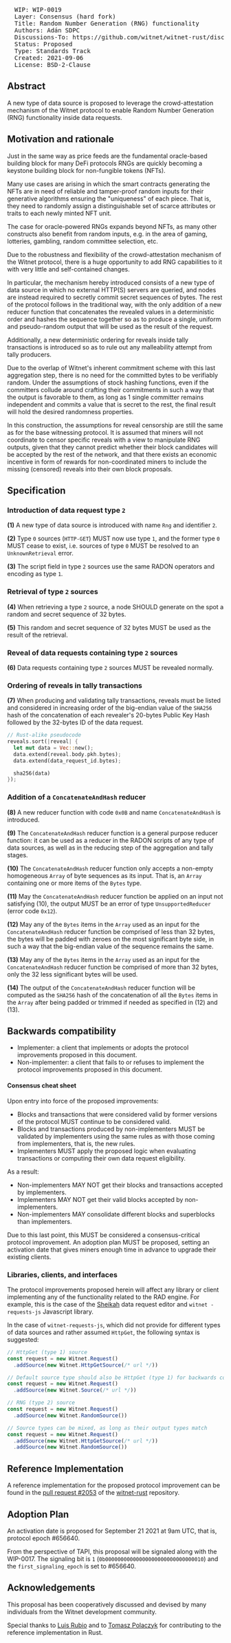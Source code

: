 <pre>
  WIP: WIP-0019
  Layer: Consensus (hard fork)
  Title: Random Number Generation (RNG) functionality
  Authors: Adán SDPC <adan@witnet.foundation>
  Discussions-To: https://github.com/witnet/witnet-rust/discussions/2058
  Status: Proposed
  Type: Standards Track
  Created: 2021-09-06
  License: BSD-2-Clause
</pre>


## Abstract

A new type of data source is proposed to leverage the crowd-attestation mechanism of the Witnet protocol to enable
Random Number Generation (RNG) functionality inside data requests.


## Motivation and rationale

Just in the same way as price feeds are the fundamental oracle-based building block for many DeFi protocols RNGs are
quickly becoming a keystone building block for non-fungible tokens (NFTs).

Many use cases are arising in which the smart contracts generating the NFTs are in need of reliable and tamper-proof
random inputs for their generative algorithms ensuring the "uniqueness" of each piece. That is, they need to randomly
assign a distinguishable set of scarce attributes or traits to each newly minted NFT unit.

The case for oracle-powered RNGs expands beyond NFTs, as many other constructs also benefit from random inputs, e.g.
in the area of gaming, lotteries, gambling, random committee selection, etc.

Due to the robustness and flexibility of the crowd-attestation mechanism of the Witnet protocol, there is a huge
opportunity to add RNG capabilities to it with very little and self-contained changes.

In particular, the mechanism hereby introduced consists of a new type of data source in which no external HTTP(S)
servers are queried, and nodes are instead required to secretly commit secret sequences of bytes. The rest of the
protocol follows in the traditional way, with the only addition of a new reducer function that concatenates the
revealed values in a deterministic order and hashes the sequence together so as to produce a single, uniform and
pseudo-random output that will be used as the result of the request.

Additionally, a new deterministic ordering for reveals inside tally transactions is introduced so as to rule out any
malleability attempt from tally producers. 

Due to the overlap of Witnet's inherent commitment scheme with this last aggregation step, there is no need for the
committed bytes to be verifiably random. Under the assumptions of stock hashing functions, even if the committers
collude around crafting their commitments in such a way that the output is favorable to them, as long as 1 single
committer remains independent and commits a value that is secret to the rest, the final result will hold the desired
randomness properties.

In this construction, the assumptions for reveal censorship are still the same as for the base witnessing protocol.
It is assumed that miners will not coordinate to censor specific reveals with a view to manipulate RNG outputs, given
that they cannot predict whether their block candidates will be accepted by the rest of the network, and that there
exists an economic incentive in form of rewards for non-coordinated miners to include the missing (censored) reveals
into their own block proposals.

## Specification

### Introduction of data request type `2`

**(1)** A new type of data source is introduced with name `Rng` and identifier `2`. 

**(2)** Type `0` sources (`HTTP-GET`) MUST now use type `1`, and the former type `0` MUST cease to exist, i.e. sources
of type `0` MUST be resolved to an `UnknownRetrieval` error.

**(3)** The script field in type `2` sources use the same RADON operators and encoding as type `1`.

### Retrieval of type `2` sources

**(4)** When retrieving a type `2` source, a node SHOULD generate on the spot a random and secret sequence of 32
bytes.

**(5)** This random and secret sequence of 32 bytes MUST be used as the result of the retrieval. 

### Reveal of data requests containing type `2` sources

**(6)** Data requests containing type `2` sources MUST be revealed normally.

### Ordering of reveals in tally transactions

**(7)** When producing and validating tally transactions, reveals must be listed and considered in increasing order
of the big-endian value of the `SHA256` hash of the concatenation of each revealer's 20-bytes Public Key Hash followed
by the 32-bytes ID of the data request.

```rust
// Rust-alike pseudocode
reveals.sort(|reveal| {
  let mut data = Vec::new();
  data.extend(reveal.body.pkh.bytes);
  data.extend(data_request_id.bytes);

  sha256(data)
});
```

### Addition of a `ConcatenateAndHash` reducer

**(8)** A new reducer function with code `0x0B` and name `ConcatenateAndHash` is introduced.

**(9)** The `ConcatenateAndHash` reducer function is a general purpose reducer function: it can be used as a reducer
in the RADON scripts of any type of data sources, as well as in the reducing step of the aggregation and tally stages.

**(10)** The `ConcatenateAndHash` reducer function only accepts a non-empty homogeneous `Array` of byte sequences as its
input. That is, an `Array` containing one or more items of the `Bytes` type.

**(11)** May the `ConcatenateAndHash` reducer function be applied on an input not satisfying (10), the output MUST be an
error of type `UnsupportedReducer` (error code `0x12`).

**(12)** May any of the `Bytes` items in the `Array` used as an input for the `ConcatenateAndHash` reducer function be
comprised of less than 32 bytes, the bytes will be padded with zeroes on the most significant byte side, in such a way
that the big-endian value of the sequence remains the same.

**(13)** May any of the `Bytes` items in the `Array` used as an input for the `ConcatenateAndHash` reducer function be
comprised of more than 32 bytes, only the 32 less significant bytes will be used.

**(14)** The output of the  `ConcatenateAndHash` reducer function will be computed as the `SHA256` hash of the
concatenation of all the `Bytes` items in the `Array` after being padded or trimmed if needed as specified in (12) and
(13).


## Backwards compatibility

- Implementer: a client that implements or adopts the protocol improvements proposed in this document.
- Non-implementer: a client that fails to or refuses to implement the protocol improvements proposed in this document.

#### Consensus cheat sheet

Upon entry into force of the proposed improvements:

- Blocks and transactions that were considered valid by former versions of the protocol MUST continue to be considered valid.
- Blocks and transactions produced by non-implementers MUST be validated by implementers using the same rules as with those coming from implementers, that is, the new rules.
- Implementers MUST apply the proposed logic when evaluating transactions or computing their own data request eligibility.

As a result:

- Non-implementers MAY NOT get their blocks and transactions accepted by implementers.
- Implementers MAY NOT get their valid blocks accepted by non-implementers.
- Non-implementers MAY consolidate different blocks and superblocks than implementers.

Due to this last point, this MUST be considered a consensus-critical protocol improvement. An adoption plan MUST be proposed, setting an activation date that gives miners enough time in advance to upgrade their existing clients.

### Libraries, clients, and interfaces

The protocol improvements proposed herein will affect any library or client implementing any of the functionality
related to the RAD engine. For example, this is the case of the [Sheikah][sheikah] data request editor and `witnet
-requests-js` Javascript library.

In the case of `witnet-requests-js`, which did not provide for different types of data sources and rather assumed
`HttpGet`, the following syntax is suggested:

```js
// HttpGet (type 1) source
const request = new Witnet.Request()
  .addSource(new Witnet.HttpGetSource(/* url */))

// Default source type should also be HttpGet (type 1) for backwards compatibility
const request = new Witnet.Request()
  .addSource(new Witnet.Source(/* url */))

// RNG (type 2) source
const request = new Witnet.Request()
  .addSource(new Witnet.RandomSource())

// Source types can be mixed, as long as their output types match
const request = new Witnet.Request()
  .addSource(new Witnet.HttpGetSource(/* url */))
  .addSource(new Witnet.RandomSource())
```
  

## Reference Implementation

A reference implementation for the proposed protocol improvement can be found in the [pull request #2053](https://github.com/witnet/witnet-rust/pull/2053) of the [witnet-rust] repository.


## Adoption Plan

An activation date is proposed for September 21 2021 at 9am UTC, that is, protocol epoch #656640.

From the perspective of TAPI, this proposal will be signaled along with the WIP-0017. The signaling bit is `1` (`0b00000000000000000000000000000010`) and the `first_signaling_epoch` is set to #656640.

## Acknowledgements

This proposal has been cooperatively discussed and devised by many individuals from the Witnet development community.

Special thanks to [Luis Rubio][lrubiorod] and to [Tomasz Polaczyk][tmpolaczyk] for contributing to the reference implementation in Rust.


[lrubiorod]: https://github.com/lrubiorod
[sheikah]: https://github.com/witnet/sheikah
[tmpolaczyk]: https://github.com/tmpolaczyk
[witnet-requests-js]: https://github.com/witnet/witnet-requests-js
[witnet-rust]: https://github.com/witnet/witnet-rust/
